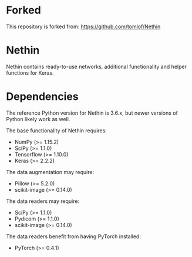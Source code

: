 
# Forked
This repository is forked from:
https://github.com/tomlof/Nethin

# Nethin
Nethin contains ready-to-use networks, additional functionality and helper
functions for Keras.

# Dependencies
The reference Python version for Nethin is 3.6.x, but newer versions of Python
likely work as well.

The base functionality of Nethin requires:

 * NumPy (>= 1.15.2)
 * SciPy (>= 1.1.0)
 * Tensorflow (>= 1.10.0)
 * Keras (>= 2.2.2)

The data augmentation may require:
 * Pillow (>= 5.2.0)
 * scikit-image (>= 0.14.0)

The data readers may require:
 * SciPy (>= 1.1.0)
 * Pydicom (>= 1.1.0)
 * scikit-image (>= 0.14.0)

The data readers benefit from having PyTorch installed:
 * PyTorch (>= 0.4.1)

